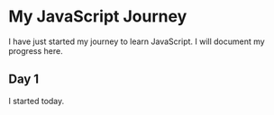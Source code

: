 # My JavaScript Journey

I have just started my journey to learn JavaScript. I will document my progress here.

## Day 1

I started today.
